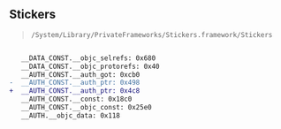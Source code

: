 ## Stickers

> `/System/Library/PrivateFrameworks/Stickers.framework/Stickers`

```diff

   __DATA_CONST.__objc_selrefs: 0x680
   __DATA_CONST.__objc_protorefs: 0x40
   __AUTH_CONST.__auth_got: 0xcb0
-  __AUTH_CONST.__auth_ptr: 0x498
+  __AUTH_CONST.__auth_ptr: 0x4c8
   __AUTH_CONST.__const: 0x18c0
   __AUTH_CONST.__objc_const: 0x25e0
   __AUTH.__objc_data: 0x118

```
